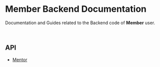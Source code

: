 # Member Backend Documentation
Documentation and Guides related to the Backend code of **Member** user.

<br>

## API

* [Mentor](./api/mentor.md)

